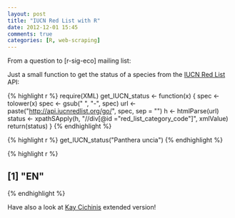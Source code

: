 ```yaml
---
layout: post
title: "IUCN Red List with R"
date: 2012-12-01 15:45
comments: true
categories: [R, web-scraping]
---
```


From a question to [r-sig-eco] mailing list:

Just a small function to get the status of a species from the [IUCN Red List](http://www.iucnredlist.org/) API:


{% highlight r %}
require(XML)
get_IUCN_status <- function(x) {
    spec <- tolower(x)
    spec <- gsub(" ", "-", spec)
    url <- paste("http://api.iucnredlist.org/go/", spec, sep = "")
    h <- htmlParse(url)
    status <- xpathSApply(h, "//div[@id =\"red_list_category_code\"]", xmlValue)
    return(status)
}
{% endhighlight %}



{% highlight r %}
get_IUCN_status("Panthera uncia")
{% endhighlight %}

{% highlight r %}
## [1] "EN"
{% endhighlight %}


Have also a look at [Kay Cichinis](http://thebiobucket.blogspot.de/2012/06/use-iucn-data-with-r-xpath.html) extended version!